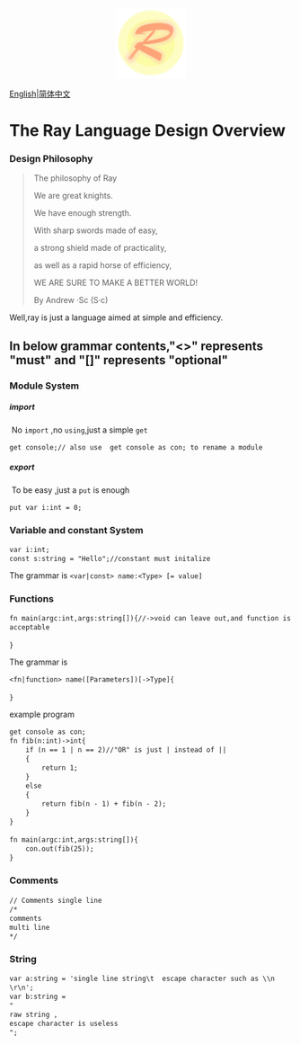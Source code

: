 <div align="center"><img src="img/ray.fw.png" alt="Ray Logo" width="25%" height="25%" /></div>

<u>English</u>|[简体中文](ReadMe.CN.md)

# The Ray Language Design Overview

### Design Philosophy

>​				The philosophy of Ray
>
>​		We are great knights.
>
>​		We have enough strength.
>
>​		With  sharp  swords made of easy,
>
>​		 a strong shield made of practicality,
>
>​		as well as a rapid horse of efficiency,
>
>​		WE ARE SURE TO MAKE A BETTER WORLD!
>
>​						By Andrew ·Sc  (S·c)

Well,ray is just a language aimed at  simple and efficiency. 



## In below grammar contents,"<>" represents "must" and "[]" represents "optional"

### Module System

##### import

​	No `import` ,no `using`,just a simple `get`

```ray
get console;// also use  get console as con; to rename a module
```

##### export

​	To be easy ,just a `put` is enough

``` ray
put var i:int = 0;
```



### Variable and constant System

```ray
var i:int;
const s:string = "Hello";//constant must initalize
```

The grammar is `<var|const> name:<Type> [= value]`

### Functions

```ray
fn main(argc:int,args:string[]){//->void can leave out,and function is acceptable
	
}
```

The grammar is

```
<fn|function> name([Parameters])[->Type]{

}
```

example program

```ray
get console as con;
fn fib(n:int)->int{
	if (n == 1 | n == 2)//"OR" is just | instead of ||
	{
		return 1;
	}
	else
	{
		return fib(n - 1) + fib(n - 2);
	}
}

fn main(argc:int,args:string[]){
	con.out(fib(25));
}
```

### Comments

```ray
// Comments single line
/*
comments
multi line
*/
```

### String

```ray
var a:string = 'single line string\t  escape character such as \\n \r\n';
var b:string = 
"
raw string ,
escape character is useless
";
```

